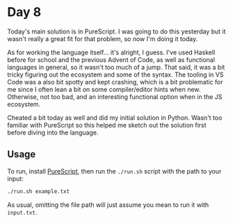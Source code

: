 # Day 8

Today's main solution is in PureScript. I was going to do this yesterday but it wasn't really a great fit for that problem, so now I'm doing it today.

As for working the language itself... it's alright, I guess. I've used Haskell before for school and the previous Advent of Code, as well as functional languages in general, so it wasn't too much of a jump. That said, it was a bit tricky figuring out the ecosystem and some of the syntax. The tooling in VS Code was a also bit spotty and kept crashing, which is a bit problematic for me since I often lean a bit on some compiler/editor hints when new. Otherwise, not too bad, and an interesting functional option when in the JS ecosystem.

Cheated a bit today as well and did my initial solution in Python. Wasn't too
familiar with PureScript so this helped me sketch out the solution first before
diving into the language.

## Usage

To run, install [PureScript](https://www.purescript.org/), then run the `./run.sh` script with the path to your input:

```bash
./run.sh example.txt
```

As usual, omitting the file path will just assume you mean to run it with `input.txt`.
